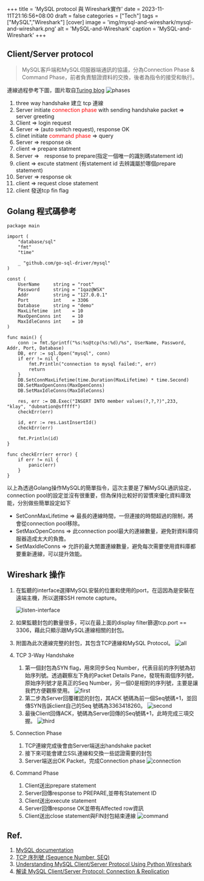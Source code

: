 +++
title = 'MySQL protocol 與 Wireshark實作'
date = 2023-11-11T21:16:56+08:00
draft = false
categories = ["Tech"]
tags = ["MySQL","Wireshark"]
[cover]
image = 'img/mysql-and-wireshark/mysql-and-wireshark.png'
alt = 'MySQL-and-Wireshark'
caption = 'MySQL-and-Wireshark'
+++

## Client/Server protocol
> MySQL客戶端和MySQL伺服器端通訊的協議，分為Connection Phase & Command Phase，前者負責驗證資料的交換，後者為指令的接受和執行。

  

連線過程參考下圖，圖片取自[Turing blog](https://www.turing.com/blog/understanding-mysql-client-server-protocol-using-python-and-wireshark-part-1/)
![phases](/img/mysql-and-wireshark/phases.png)
1. three way handshake 建立 tcp 連線
2. Server initiate <span style="color:red">connection phase</span> with sending handshake packet => server greeting
3. Client => login request
4. Server => (auto switch request), response OK
5. clinet initiate <span style="color:red">command phase </span> => query
6. Server => response ok
7. client => prepare statment
8. Server =>　response to prepare(指定一個唯一的識別碼statement id)
9. client => excute statment (有statement id 去辨識屬於哪個prepare statement)
10. Server => response ok
11. client => request close statement
12. client 發送tcp fin flag

## Golang 程式碼參考

```golang
package main

import (
	"database/sql"
	"fmt"
	"time"

	_ "github.com/go-sql-driver/mysql"
)

const (
	UserName     string = "root"
	Password     string = "1qaz@WSX"
	Addr         string = "127.0.0.1"
	Port         int    = 3306
	Database     string = "demo"
	MaxLifetime  int    = 10
	MaxOpenConns int    = 10
	MaxIdleConns int    = 10
)

func main() {
	conn := fmt.Sprintf("%s:%s@tcp(%s:%d)/%s", UserName, Password, Addr, Port, Database)
	DB, err := sql.Open("mysql", conn)
	if err != nil {
		fmt.Println("connection to mysql failed:", err)
		return
	}
	DB.SetConnMaxLifetime(time.Duration(MaxLifetime) * time.Second)
	DB.SetMaxOpenConns(MaxOpenConns)
	DB.SetMaxIdleConns(MaxIdleConns)

	res, err := DB.Exec("INSERT INTO member values(?,?,?)",233, "klay", "dubnation@sfffff")
	checkErr(err)

	id, err := res.LastInsertId()
	checkErr(err)

	fmt.Println(id)
}

func checkErr(err error) {
	if err != nil {
		panic(err)
	}
}
```
以上為透過Golang操作MySQL的簡單指令，這次主要是了解MySQL通訊協定，connection pool的設定並沒有很重要，但為保持比較好的習慣來優化資料庫效能，分別做些簡單設定如下
+ SetConnMaxLifetime => 最長的連線時間，一但連接的時間超過的限制，將會從connection pool移除。
+ SetMaxOpenConns => 此connection pool最大的連線數量，避免對資料庫伺服器造成太大的負擔。
+ SetMaxIdleConns => 允許的最大閒置連線數量，避免每次需要使用資料庫都要重新連線，可以提升效能。




## Wireshark 操作
1. 在監聽的interface選擇MySQL安裝的位置和使用的port，在這因為是安裝在遠端主機，所以選擇SSH remote capture。

    ![listen-interface](/img/mysql-and-wireshark/wireshark1.png)

2. 如果監聽封包的數量很多，可以在最上面的display filter篩選tcp.port == 3306，藉此只顯示跟MySQL連線相關的封包。
3. 附圖為此次連線完整的封包，其包含TCP連線和MySQL Protocol。
![all](/img/mysql-and-wireshark/all.png)
4. TCP 3-Way Handshake
    1. 第一個封包為SYN flag，用來同步Seq Number，代表目前的序列號為初始序列號。透過觀察左下角的Packet Details Pane，發現有兩個序列號，原始序列號才是真正的Seq Number，另一個0是相對的序列號，主要是讓我們方便觀察使用。
    ![first](/img/mysql-and-wireshark/first.png)
    2. 第二步為Server回覆確認的封包，其ACK 號碼為前一個Seq號碼+1，並回傳SYN告訴client自己的Seq 號碼為3363418260。
    ![second](/img/mysql-and-wireshark/second.png)
    3. 最後Client回傳ACK，號碼為Server回傳的Seq號碼+1，此時完成三項交握。
    ![third](/img/mysql-and-wireshark/third.png)
5. Connection Phase
    1. TCP連線完成後會由Server端送出handshake packet 
    2. 接下來可能會建立SSL連線和交換一些認證需要的封包
    3. Server端送出OK Packet，完成Connection phase
    ![connection](/img/mysql-and-wireshark/connection.png)
6. Command Phase
    1. Client送出prepare statement
    2. Server回傳response to PREPARE,並帶有Statement ID
    3. Client送出execute statement
    4. Server回傳response OK並帶有Affected row資訊
    5. Client送出close statement與FIN封包結束連線
    ![command](/img/mysql-and-wireshark/command.png)


## Ref.
1. [MySQL documentation](https://dev.mysql.com/doc/dev/mysql-server/latest/PAGE_PROTOCOL.html)
2. [TCP 序列號 (Sequence Number, SEQ)](https://notfalse.net/26/tcp-seq)
3. [Understanding MySQL Client/Server Protocol Using Python Wireshark](https://www.turing.com/blog/understanding-mysql-client-server-protocol-using-python-and-wireshark-part-1/)
4. [解读 MySQL Client/Server Protocol: Connection & Replication](https://cloud.tencent.com/developer/article/1768901)